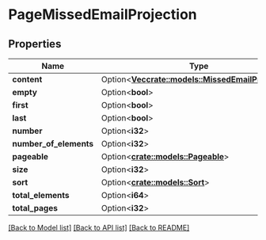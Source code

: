 # PageMissedEmailProjection

## Properties

Name | Type | Description | Notes
------------ | ------------- | ------------- | -------------
**content** | Option<[**Vec<crate::models::MissedEmailProjection>**](MissedEmailProjection)> |  | [optional]
**empty** | Option<**bool**> |  | [optional]
**first** | Option<**bool**> |  | [optional]
**last** | Option<**bool**> |  | [optional]
**number** | Option<**i32**> |  | [optional]
**number_of_elements** | Option<**i32**> |  | [optional]
**pageable** | Option<[**crate::models::Pageable**](Pageable)> |  | [optional]
**size** | Option<**i32**> |  | [optional]
**sort** | Option<[**crate::models::Sort**](Sort)> |  | [optional]
**total_elements** | Option<**i64**> |  | [optional]
**total_pages** | Option<**i32**> |  | [optional]

[[Back to Model list]](../README#documentation-for-models) [[Back to API list]](../README#documentation-for-api-endpoints) [[Back to README]](../README)


